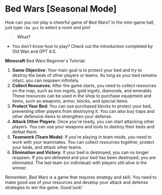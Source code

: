 # Bed Wars [Seasonal Mode]

How can you not play a cheerful game of Bed Wars?
In the mini-game hall, just type `/bw gui` to select a room and join!

> **What?**
- You don't know how to play? Check out the introduction completed by Old Wan and GPT 4.0.

**Minecraft** Bed Wars Beginner's Tutorial:

1. **Game Objective**: Your main goal is to protect your bed and try to destroy the beds of other players or teams. As long as your bed remains intact, you can respawn infinitely.
2. **Collect Resources**: After the game starts, you need to collect resources on the map, such as iron ingots, gold ingots, diamonds, and emeralds. These resources can be used in the shop to purchase equipment and items, such as weapons, armor, blocks, and special items.
3. **Protect Your Bed**: You can use purchased blocks to protect your bed, preventing other players from destroying it. You can also buy traps and other defensive items to strengthen your defense.
4. **Attack Other Players**: Once you're ready, you can start attacking other players. You can use your weapons and tools to destroy their beds and defeat them.
5. **Teamwork (Team Mode)**: If you're playing in team mode, you need to work with your teammates. You can collect resources together, protect your beds, and attack other teams.
6. **Elimination and Victory**: If your bed is destroyed, you can no longer respawn. If you are defeated and your bed has been destroyed, you are eliminated. The last team (or individual) with players still alive is the winner.

Remember, Bed Wars is a game that requires strategy and skill. You need to make good use of your resources and develop your attack and defense strategies to win the game. Good luck!
